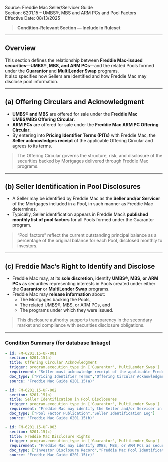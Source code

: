 Source: Freddie Mac Seller/Servicer Guide  
Section: 6201.15 – UMBS®, MBS and ARM PCs and Pool Factors  
Effective Date: 08/13/2025  

> **Condition-Relevant Section — Include in Ruleset**

---

## Overview
This section defines the relationship between **Freddie Mac-issued securities**—**UMBS®, MBS, and ARM PCs**—and the related Pools formed under the **Guarantor** and **MultiLender Swap** programs.  
It also specifies how Sellers are identified and how Freddie Mac may disclose pool information.

---

## (a) Offering Circulars and Acknowledgment
- **UMBS® and MBS** are offered for sale under the **Freddie Mac UMBS/MBS Offering Circular**.  
- **ARM PCs** are offered for sale under the **Freddie Mac ARM PC Offering Circular**.  
- By entering into **Pricing Identifier Terms (PITs)** with Freddie Mac, the **Seller acknowledges receipt** of the applicable Offering Circular and agrees to its terms.

> The Offering Circular governs the structure, risk, and disclosure of the securities backed by Mortgages delivered through Freddie Mac programs.

---

## (b) Seller Identification in Pool Disclosures
- A Seller may be identified by Freddie Mac as the **Seller and/or Servicer** of the Mortgages included in a Pool, in such manner as Freddie Mac determines.
- Typically, Seller identification appears in Freddie Mac’s **published monthly list of pool factors** for all Pools formed under the Guarantor program.

> “Pool factors” reflect the current outstanding principal balance as a percentage of the original balance for each Pool, disclosed monthly to investors.

---

## (c) Freddie Mac’s Right to Identify and Disclose
- Freddie Mac may, at its **sole discretion**, identify **UMBS®, MBS, or ARM PCs** as securities representing interests in Pools created under either the **Guarantor** or **MultiLender Swap** programs.
- Freddie Mac may **release information** about:
  - The Mortgages backing the Pools,  
  - The related UMBS®, MBS, or ARM PCs, and  
  - The programs under which they were issued.

> This disclosure authority supports transparency in the secondary market and compliance with securities disclosure obligations.

---

### Condition Summary (for database linkage)
```yaml
- id: FM-6201.15-UF-001
  section: 6201.15(a)
  title: Offering Circular Acknowledgment
  trigger: program.execution_type in ['Guarantor','MultiLender_Swap']
  requirement: "Seller must acknowledge receipt of the applicable Freddie Mac Offering Circular when entering into Pricing Identifier Terms."
  doc_type: ["Pricing Identifier Terms","Offering Circular Acknowledgment Record"]
  source: "Freddie Mac Guide 6201.15(a)"

- id: FM-6201.15-UF-002
  section: 6201.15(b)
  title: Seller Identification in Pool Disclosures
  trigger: program.execution_type in ['Guarantor','MultiLender_Swap']
  requirement: "Freddie Mac may identify the Seller and/or Servicer in its published monthly list of pool factors for Guarantor program Pools."
  doc_type: ["Pool Factor Publication","Seller Identification Log"]
  source: "Freddie Mac Guide 6201.15(b)"

- id: FM-6201.15-UF-003
  section: 6201.15(c)
  title: Freddie Mac Disclosure Rights
  trigger: program.execution_type in ['Guarantor','MultiLender_Swap']
  requirement: "Freddie Mac may identify UMBS, MBS, or ARM PCs as securities under Guarantor or MultiLender Swap programs and release related Mortgage and Pool data at its discretion."
  doc_type: ["Investor Disclosure Record","Freddie Mac Pool Identification Notice"]
  source: "Freddie Mac Guide 6201.15(c)"
